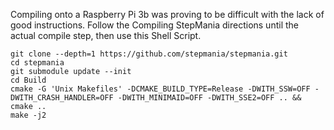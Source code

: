 Compiling onto a Raspberry Pi 3b was proving to be difficult with the lack of good instructions. Follow the Compiling StepMania directions until the actual compile step, then use this Shell Script.

```#!/bin/bash
git clone --depth=1 https://github.com/stepmania/stepmania.git
cd stepmania
git submodule update --init
cd Build
cmake -G 'Unix Makefiles' -DCMAKE_BUILD_TYPE=Release -DWITH_SSW=OFF -DWITH_CRASH_HANDLER=OFF -DWITH_MINIMAID=OFF -DWITH_SSE2=OFF .. && cmake ..
make -j2
```